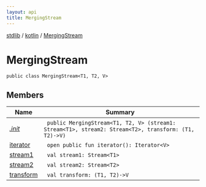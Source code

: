 ```yaml
---
layout: api
title: MergingStream
---
```

[stdlib](../../index.html) / [kotlin](../index.html) / [MergingStream](index.html)

# MergingStream

```
public class MergingStream<T1, T2, V> 
```
## Members
| Name | Summary |
|------|---------|
|[*.init*](_init_.html)|&nbsp;&nbsp;`public MergingStream<T1, T2, V> (stream1: Stream<T1>, stream2: Stream<T2>, transform: (T1, T2)->V)`<br>|
|[iterator](iterator.html)|&nbsp;&nbsp;`open public fun iterator(): Iterator<V>`<br>|
|[stream1](stream1.html)|&nbsp;&nbsp;`val stream1: Stream<T1>`<br>|
|[stream2](stream2.html)|&nbsp;&nbsp;`val stream2: Stream<T2>`<br>|
|[transform](transform.html)|&nbsp;&nbsp;`val transform: (T1, T2)->V`<br>|

